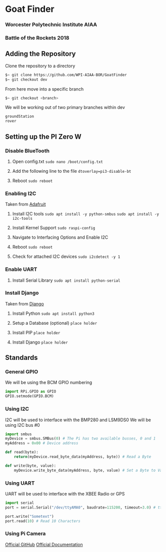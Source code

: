 # Goat Finder
### Worcester Polytechnic Institute AIAA
### Battle of the Rockets 2018



## Adding the Repository
Clone the repository to a directory
```bash
$~ git clone https://github.com/WPI-AIAA-BOR/GoatFinder
$~ git checkout dev
```

From here move into a specific branch
```bash
$~ git checkout <branch>
```

We will be working out of two primary branches within dev
```bash
groundStation
rover
```



## Setting up the PI Zero W


### Disable BlueTooth

1. Open config.txt
   `sudo nano /boot/config.txt`

2. Add the following line to the file
   `dtoverlay=pi3-disable-bt`

3. Reboot
   `sudo reboot`

### Enabling I2C 

Taken from [Adafruit](https://learn.adafruit.com/adafruits-raspberry-pi-lesson-4-gpio-setup/configuring-i2c)

1. Install I2C tools
   `sudo apt install -y python-smbus`
   `sudo apt install -y i2c-tools`

2. Install Kernel Support
   `sudo raspi-config`

3. Navigate to Interfacing Options and Enable I2C

4. Reboot
   `sudo reboot`

5. Check for attached I2C devices
   `sudo i2cdetect -y 1`

### Enable UART

1. Install Serial Library
   `sudo apt install python-serial`

### Install Django

Taken from [Django](https://docs.djangoproject.com/)

1. Install Python
   `sudo apt install python3`

2. Setup a Database (optional)
   `place holder`

3. Install PIP
   `place holder`

4. Install Django
   `place holder`


## Standards

### General GPIO

We will be using the BCM GPIO numbering
```python
import RPi.GPIO as GPIO
GPIO.setmode(GPIO.BCM)
```

### Using I2C

I2C will be used to interface with the BMP280 and LSM9DS0
We will be using I2C bus #0
```python
import smbus
myDevice = smbus.SMBus(0) # The Pi has two available busses, 0 and 1
myAddress = 0x00 # Device address

def read(byte):
	return(myDevice.read_byte_data(myAddress, byte)) # Read a Byte

def write(byte, value):
	myDevice.write_byte_data(myAddress, byte, value) # Set a Byte to Value
```

### Using UART

UART will be used to interface with the XBEE Radio or GPS
```python
import serial
port = serial.Serial("/dev/ttyAMA0", baudrate=115200, timeout=3.0) # ttyAMA0 corresponds to the UART interface

port.write("Sometext")
port.read(10) # Read 10 Characters
```

### Using Pi Camera

[Official GitHub](https://github.com/waveform80/picamera)
[Official Documentation](https://picamera.readthedocs.io/en/release-1.13/)
